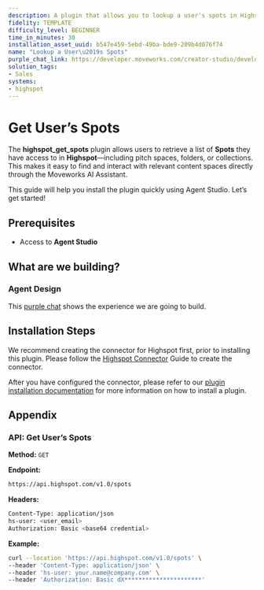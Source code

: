 ```yaml
---
description: A plugin that allows you to lookup a user's spots in Highspot.
fidelity: TEMPLATE
difficulty_level: BEGINNER
time_in_minutes: 30
installation_asset_uuid: b547e459-5ebd-49ba-bde9-209b4d076f74
name: "Lookup a User\u2019s Spots"
purple_chat_link: https://developer.moveworks.com/creator-studio/developer-tools/purple-chat/?conversation=%7B%22startTimestamp%22%3A%2211%3A43+AM%22%2C%22messages%22%3A%5B%7B%22parts%22%3A%5B%7B%22richText%22%3A%22I+need+to+look+up+what+spots+I+have+in+Highspot.%22%7D%5D%2C%22role%22%3A%22user%22%7D%2C%7B%22parts%22%3A%5B%7B%22reasoningSteps%22%3A%5B%7B%22richText%22%3A%22%3Cp%3ELooking+up+spots+in+Highspot%3C%2Fp%3E%22%2C%22status%22%3A%22success%22%7D%5D%7D%2C%7B%22richText%22%3A%22Here+are+the+spots+you+have+in+Highspot%3A%22%7D%2C%7B%22richText%22%3A%22%3Cp%3E1.+%3Cu%3ESomu%27s+Content+%3C%2Fu%3E-+A+spot+for+Somu%27s+personal+items+%3Cbr%3E%5Cn2.+%3Cu%3EProduct+Roadmap%3C%2Fu%3E+-+A+spot+for+all+Product+Roadmap+items%3C%2Fp%3E%22%7D%2C%7B%22citations%22%3A%5B%7B%22citationTitle%22%3A%22Somu%27s+Content%22%2C%22connectorName%22%3A%22highspot%22%7D%2C%7B%22citationTitle%22%3A%22Product+Roadmap%22%2C%22connectorName%22%3A%22highspot%22%7D%5D%7D%5D%2C%22role%22%3A%22assistant%22%7D%5D%7D
solution_tags:
- Sales
systems:
- highspot
---
```

# Get User’s Spots

The **highspot_get_spots** plugin allows users to retrieve a list of **Spots** they have access to in **Highspot**—including pitch spaces, folders, or collections. This makes it easy to find and interact with relevant content spaces directly through the Moveworks AI Assistant.

This guide will help you install the plugin quickly using Agent Studio. Let’s get started!

## Prerequisites

- Access to **Agent Studio**

## What are we building?

### Agent Design

This [purple chat](https://developer.moveworks.com/creator-studio/developer-tools/purple-chat/?conversation=%7B%22startTimestamp%22%3A%2211%3A43+AM%22%2C%22messages%22%3A%5B%7B%22parts%22%3A%5B%7B%22richText%22%3A%22I+need+to+look+up+what+spots+I+have+in+Highspot.%22%7D%5D%2C%22role%22%3A%22user%22%7D%2C%7B%22parts%22%3A%5B%7B%22reasoningSteps%22%3A%5B%7B%22richText%22%3A%22%3Cp%3ELooking+up+spots+in+Highspot%3C%2Fp%3E%22%2C%22status%22%3A%22success%22%7D%5D%7D%2C%7B%22richText%22%3A%22Here+are+the+spots+you+have+in+Highspot%3A%22%7D%2C%7B%22richText%22%3A%22%3Cp%3E1.+%3Cu%3ESomu%27s+Content+%3C%2Fu%3E-+A+spot+for+Somu%27s+personal+items+%3Cbr%3E%5Cn2.+%3Cu%3EProduct+Roadmap%3C%2Fu%3E+-+A+spot+for+all+Product+Roadmap+items%3C%2Fp%3E%22%7D%2C%7B%22citations%22%3A%5B%7B%22citationTitle%22%3A%22Somu%27s+Content%22%2C%22connectorName%22%3A%22highspot%22%7D%2C%7B%22citationTitle%22%3A%22Product+Roadmap%22%2C%22connectorName%22%3A%22highspot%22%7D%5D%7D%5D%2C%22role%22%3A%22assistant%22%7D%5D%7D) shows the experience we are going to build.

## Installation Steps

We recommend creating the connector for Highspot first, prior to installing this plugin. Please follow the [Highspot Connector](https://developer.moveworks.com/creator-studio/resources/connector/?id=highspot) Guide to create the
connector.

After you have configured the connector, please refer to our [plugin installation documentation](https://help.moveworks.com/docs/ai-agent-marketplace-installation) for more information on how to install a plugin.

## Appendix

### API: Get User’s Spots

**Method:** `GET`

**Endpoint:**

```bash
https://api.highspot.com/v1.0/spots
```

**Headers:**

```bash
Content-Type: application/json
hs-user: <user_email>
Authorization: Basic <base64 credential>
```

**Example:**

```bash
curl --location 'https://api.highspot.com/v1.0/spots' \
--header 'Content-Type: application/json' \
--header 'hs-user: your.name@company.com' \
--header 'Authorization: Basic dX**********************'
```